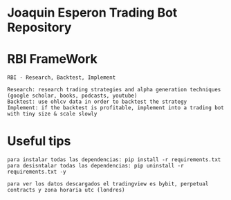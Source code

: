 # Joaquin Esperon Trading Bot Repository

# RBI FrameWork
    
    RBI - Research, Backtest, Implement
    
    Research: research trading strategies and alpha generation techniques (google scholar, books, podcasts, youtube)
    Backtest: use ohlcv data in order to backtest the strategy
    Implement: if the backtest is profitable, implement into a trading bot with tiny size & scale slowly

# Useful tips

    para instalar todas las dependencias: pip install -r requirements.txt
    para desisntalar todas las dependencias: pip uninstall -r requirements.txt -y

    para ver los datos descargados el tradingview es bybit, perpetual contracts y zona horaria utc (londres)